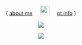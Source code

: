 <div align="center">
  
  （  [about me](https://rentry.co/romalicious)⠀⠀<img src="https://64.media.tumblr.com/5662c047f1b65627a7c51ad8d86c2107/4b860d106b64c3ff-7f/s1280x1920/17faa7378c8b2507a0221ee3a58416f7a01ffe57.pnj" width="25" height="25"/>⠀⠀[pt info](https://rentry.co/purrger)  ）

![](https://64.media.tumblr.com/9dc31f6061f17793b6eafb00ab4a340d/9372725e3891fe74-a8/s2048x3072/2dede6089e890dfe844d7f57fe60ae40cfc327c4.pnj)

![](https://i.pinimg.com/736x/a2/80/38/a28038b0a8e04036d101fcbc9ff15fbc.jpg)
</div>
